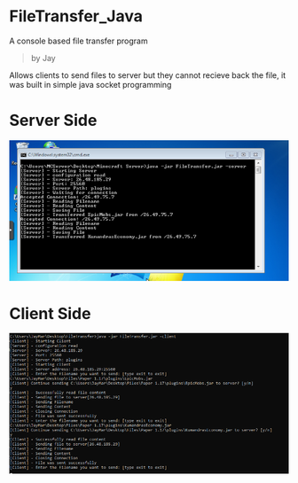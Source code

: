 # FileTransfer_Java
A console based file transfer program
> by Jay

Allows clients to send files to server but they cannot recieve back the file, it was built in simple java socket programming

# Server Side
![Figure-1](serverside.png)
# Client Side
![Figure-2](clientside.png)
